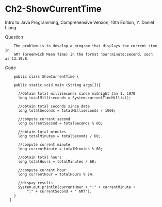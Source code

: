 # Ch2-ShowCurrentTime
Intro to Java Programming, Comprehensive Version, 10th Edition, Y. Daniel Liang

Question

        The problem is to develop a program that displays the current time in 
        GMT (Greenwich Mean Time) in the format hour:minute:second, such as 13:19:8.
        
Code

        public class ShowCurrentTime {

        public static void main (String args[]){

          //Obtain total milliseconds since midnight Jan 1, 1970
          long totalMilliseconds = System.currentTimeMillis();

          //obtain total seconds since date
          long totalSeconds = totalMilliseconds / 1000;

          //compute current second 
          long currentSecond = totalSeconds % 60;

          //obtain total minutes
          long totalMinutes = totalSeconds / 60;

          //compute current minute
          long currentMinute = totalMinutes % 60;

          //obtain total hours
          long totalHours = totalMinutes / 60;

          //compute current hour
          long currentHour = totalHours % 24;

          //dispay results
          System.out.println(currentHour + ":" + currentMinute +
              ":" + currentSecond + " GMT");
        }
      }
